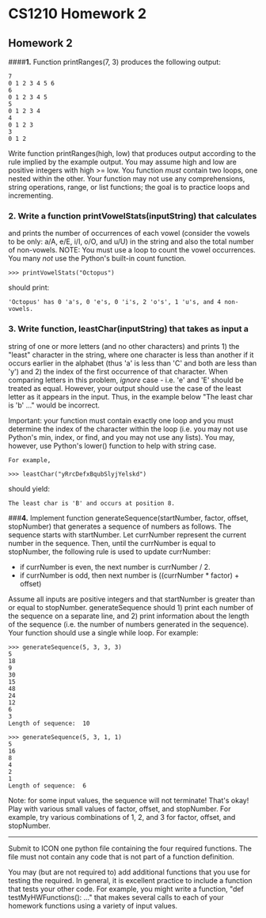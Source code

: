 # CS1210 Homework 2

## **Homework 2**

####**1.** Function printRanges(7, 3) produces the following output:

    7
    0 1 2 3 4 5 6  
    6
    0 1 2 3 4 5
    5
    0 1 2 3 4 
    4
    0 1 2 3 
    3
    0 1 2

Write function printRanges(high, low) that produces output according to
the rule implied by the example output. You may assume high and low are
positive integers with high >= low. You function *must* contain two
loops, one nested within the other. Your function may not use any
comprehensions, string operations, range, or list functions; the goal is
to practice loops and incrementing. 

 ### **2.** Write a function printVowelStats(inputString) that calculates
and prints the number of occurrences of each vowel (consider the vowels
to be only: a/A, e/E, i/I, o/O, and u/U) in the string and also the
total number of non-vowels. NOTE: You must use a loop to count the vowel
occurrences. You many *not* use the Python's built-in count function. 

    >>> printVowelStats("Octopus")

should print:

    'Octopus' has 0 'a's, 0 'e's, 0 'i's, 2 'o's', 1 'u's, and 4 non-vowels.


### **3.** Write function, leastChar(inputString) that takes as input a
string of one or more letters (and no other characters) and prints 1)
the "least" character in the string, where one character is less than
another if it occurs earlier in the alphabet (thus 'a' is less than 'C'
and both are less than 'y') and 2) the index of the first occurrence of
that character. When comparing letters in this problem, *ignore* case -
i.e. 'e' and 'E' should be treated as equal. However, your output should
use the case of the least letter as it appears in the input. Thus, in
the example below "The least char is 'b' ..." would be incorrect.

 Important: your function must contain exactly one loop and you must
determine the index of the character within the loop (i.e. you may not
use Python's min, index, or find, and you may not use any lists). You
may, however, use Python's lower() function to help with string case.

    For example,

    >>> leastChar("yRrcDefxBqubSlyjYelskd")

should yield:

    The least char is 'B' and occurs at position 8.

###**4.** Implement function generateSequence(startNumber, factor, offset,
stopNumber) that generates a sequence of numbers as follows. The
sequence starts with startNumber. Let currNumber represent the current
number in the sequence. Then, until the currNumber is equal to
stopNumber, the following rule is used to update currNumber:

-   if currNumber is even, the next number is currNumber / 2.
-   if currNumber is odd, then next number is ((currNumber * factor) +
    offset)

Assume all inputs are positive integers and that startNumber is greater
than or equal to stopNumber. generateSequence should 1) print each
number of the sequence on a separate line, and 2) print information
about the length of the sequence (i.e. the number of numbers generated
in the sequence). Your function should use a single while loop. For
example:

    >>> generateSequence(5, 3, 3, 3)
    5
    18
    9
    30
    15
    48
    24
    12
    6
    3
    Length of sequence:  10

    >>> generateSequence(5, 3, 1, 1)
    5
    16
    8
    4
    2
    1
    Length of sequence:  6

Note: for some input values, the sequence will not terminate! That's
okay! Play with various small values of factor, offset, and stopNumber.
For example, try various combinations of 1, 2, and 3 for factor, offset,
and stopNumber. 
* * * * *

Submit to ICON one python file containing the four required functions.
The file must not contain any code that is not part of a function
definition. 

 You may (but are not required to) add additional functions that you use
for testing the required. In general, it is excellent practice to
include a function that tests your other code. For example, you might
write a function, "def testMyHWFunctions(): ..." that makes several
calls to each of your homework functions using a variety of input
values.
